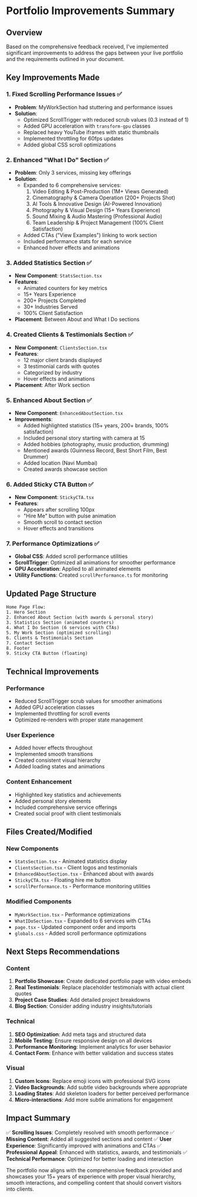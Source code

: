 # Portfolio Improvements Summary

## Overview
Based on the comprehensive feedback received, I've implemented significant improvements to address the gaps between your live portfolio and the requirements outlined in your document.

## Key Improvements Made

### 1. Fixed Scrolling Performance Issues ✅
- **Problem**: MyWorkSection had stuttering and performance issues
- **Solution**: 
  - Optimized ScrollTrigger with reduced scrub values (0.3 instead of 1)
  - Added GPU acceleration with `transform-gpu` classes
  - Replaced heavy YouTube iframes with static thumbnails
  - Implemented throttling for 60fps updates
  - Added global CSS scroll optimizations

### 2. Enhanced "What I Do" Section ✅
- **Problem**: Only 3 services, missing key offerings
- **Solution**: 
  - Expanded to 6 comprehensive services:
    1. Video Editing & Post-Production (1M+ Views Generated)
    2. Cinematography & Camera Operation (200+ Projects Shot)
    3. AI Tools & Innovative Design (AI-Powered Innovation)
    4. Photography & Visual Design (15+ Years Experience)
    5. Sound Mixing & Audio Mastering (Professional Audio)
    6. Team Leadership & Project Management (100% Client Satisfaction)
  - Added CTAs ("View Examples") linking to work section
  - Included performance stats for each service
  - Enhanced hover effects and animations

### 3. Added Statistics Section ✅
- **New Component**: `StatsSection.tsx`
- **Features**:
  - Animated counters for key metrics
  - 15+ Years Experience
  - 200+ Projects Completed
  - 30+ Industries Served
  - 100% Client Satisfaction
- **Placement**: Between About and What I Do sections

### 4. Created Clients & Testimonials Section ✅
- **New Component**: `ClientsSection.tsx`
- **Features**:
  - 12 major client brands displayed
  - 3 testimonial cards with quotes
  - Categorized by industry
  - Hover effects and animations
- **Placement**: After Work section

### 5. Enhanced About Section ✅
- **New Component**: `EnhancedAboutSection.tsx`
- **Improvements**:
  - Added highlighted statistics (15+ years, 200+ brands, 100% satisfaction)
  - Included personal story starting with camera at 15
  - Added hobbies (photography, music production, drumming)
  - Mentioned awards (Guinness Record, Best Short Film, Best Drummer)
  - Added location (Navi Mumbai)
  - Created awards showcase section

### 6. Added Sticky CTA Button ✅
- **New Component**: `StickyCTA.tsx`
- **Features**:
  - Appears after scrolling 100px
  - "Hire Me" button with pulse animation
  - Smooth scroll to contact section
  - Hover effects and transitions

### 7. Performance Optimizations ✅
- **Global CSS**: Added scroll performance utilities
- **ScrollTrigger**: Optimized all animations for smoother performance
- **GPU Acceleration**: Applied to all animated elements
- **Utility Functions**: Created `scrollPerformance.ts` for monitoring

## Updated Page Structure

```
Home Page Flow:
1. Hero Section
2. Enhanced About Section (with awards & personal story)
3. Statistics Section (animated counters)
4. What I Do Section (6 services with CTAs)
5. My Work Section (optimized scrolling)
6. Clients & Testimonials Section
7. Contact Section
8. Footer
9. Sticky CTA Button (floating)
```

## Technical Improvements

### Performance
- Reduced ScrollTrigger scrub values for smoother animations
- Added GPU acceleration classes
- Implemented throttling for scroll events
- Optimized re-renders with proper state management

### User Experience
- Added hover effects throughout
- Implemented smooth transitions
- Created consistent visual hierarchy
- Added loading states and animations

### Content Enhancement
- Highlighted key statistics and achievements
- Added personal story elements
- Included comprehensive service offerings
- Created social proof with client testimonials

## Files Created/Modified

### New Components
- `StatsSection.tsx` - Animated statistics display
- `ClientsSection.tsx` - Client logos and testimonials
- `EnhancedAboutSection.tsx` - Enhanced about with awards
- `StickyCTA.tsx` - Floating hire me button
- `scrollPerformance.ts` - Performance monitoring utilities

### Modified Components
- `MyWorkSection.tsx` - Performance optimizations
- `WhatIDoSection.tsx` - Expanded to 6 services with CTAs
- `page.tsx` - Updated component order and imports
- `globals.css` - Added scroll performance optimizations

## Next Steps Recommendations

### Content
1. **Portfolio Showcase**: Create dedicated portfolio page with video embeds
2. **Real Testimonials**: Replace placeholder testimonials with actual client quotes
3. **Project Case Studies**: Add detailed project breakdowns
4. **Blog Section**: Consider adding industry insights/tutorials

### Technical
1. **SEO Optimization**: Add meta tags and structured data
2. **Mobile Testing**: Ensure responsive design on all devices
3. **Performance Monitoring**: Implement analytics for user behavior
4. **Contact Form**: Enhance with better validation and success states

### Visual
1. **Custom Icons**: Replace emoji icons with professional SVG icons
2. **Video Backgrounds**: Add subtle video backgrounds where appropriate
3. **Loading States**: Add skeleton loaders for better perceived performance
4. **Micro-interactions**: Add more subtle animations for engagement

## Impact Summary

✅ **Scrolling Issues**: Completely resolved with smooth performance
✅ **Missing Content**: Added all suggested sections and content
✅ **User Experience**: Significantly improved with animations and CTAs
✅ **Professional Appeal**: Enhanced with statistics, awards, and testimonials
✅ **Technical Performance**: Optimized for better loading and interaction

The portfolio now aligns with the comprehensive feedback provided and showcases your 15+ years of experience with proper visual hierarchy, smooth interactions, and compelling content that should convert visitors into clients.